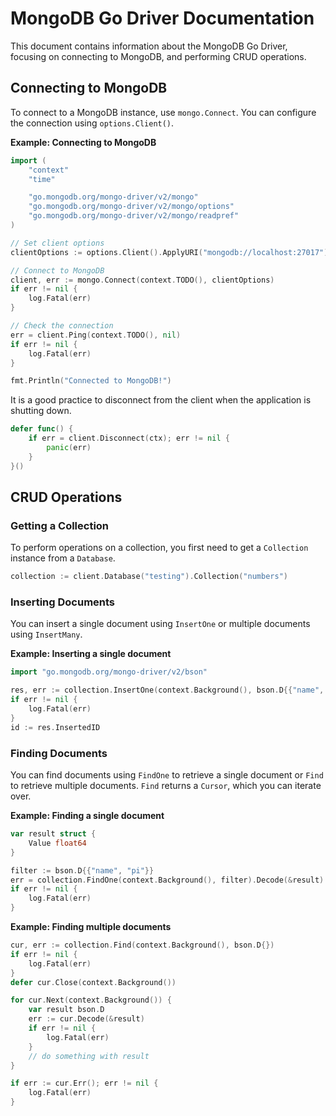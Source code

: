 # MongoDB Go Driver Documentation

This document contains information about the MongoDB Go Driver, focusing on connecting to MongoDB, and performing CRUD operations.

## Connecting to MongoDB

To connect to a MongoDB instance, use `mongo.Connect`. You can configure the connection using `options.Client()`.

**Example: Connecting to MongoDB**
```go
import (
    "context"
    "time"

    "go.mongodb.org/mongo-driver/v2/mongo"
    "go.mongodb.org/mongo-driver/v2/mongo/options"
    "go.mongodb.org/mongo-driver/v2/mongo/readpref"
)

// Set client options
clientOptions := options.Client().ApplyURI("mongodb://localhost:27017")

// Connect to MongoDB
client, err := mongo.Connect(context.TODO(), clientOptions)
if err != nil {
    log.Fatal(err)
}

// Check the connection
err = client.Ping(context.TODO(), nil)
if err != nil {
    log.Fatal(err)
}

fmt.Println("Connected to MongoDB!")
```

It is a good practice to disconnect from the client when the application is shutting down.

```go
defer func() {
    if err = client.Disconnect(ctx); err != nil {
        panic(err)
    }
}()
```

## CRUD Operations

### Getting a Collection
To perform operations on a collection, you first need to get a `Collection` instance from a `Database`.

```go
collection := client.Database("testing").Collection("numbers")
```

### Inserting Documents
You can insert a single document using `InsertOne` or multiple documents using `InsertMany`.

**Example: Inserting a single document**
```go
import "go.mongodb.org/mongo-driver/v2/bson"

res, err := collection.InsertOne(context.Background(), bson.D{{"name", "pi"}, {"value", 3.14159}})
if err != nil {
    log.Fatal(err)
}
id := res.InsertedID
```

### Finding Documents
You can find documents using `FindOne` to retrieve a single document or `Find` to retrieve multiple documents. `Find` returns a `Cursor`, which you can iterate over.

**Example: Finding a single document**
```go
var result struct {
    Value float64
}

filter := bson.D{{"name", "pi"}}
err = collection.FindOne(context.Background(), filter).Decode(&result)
if err != nil {
    log.Fatal(err)
}
```

**Example: Finding multiple documents**
```go
cur, err := collection.Find(context.Background(), bson.D{})
if err != nil {
    log.Fatal(err)
}
defer cur.Close(context.Background())

for cur.Next(context.Background()) {
    var result bson.D
    err := cur.Decode(&result)
    if err != nil {
        log.Fatal(err)
    }
    // do something with result
}

if err := cur.Err(); err != nil {
    log.Fatal(err)
}
``` 